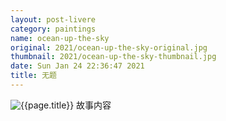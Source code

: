 ```yaml
---
layout: post-livere
category: paintings
name: ocean-up-the-sky
original: 2021/ocean-up-the-sky-original.jpg
thumbnail: 2021/ocean-up-the-sky-thumbnail.jpg
date: Sun Jan 24 22:36:47 2021
title: 无题
---
```


![{{page.title}}](/gallery/{{page.category}}/{{page.original}})
故事内容
